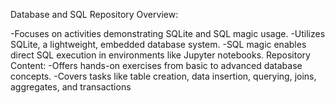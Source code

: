 
Database and SQL Repository Overview:

  -Focuses on activities demonstrating SQLite and SQL magic usage.
  -Utilizes SQLite, a lightweight, embedded database system.
  -SQL magic enables direct SQL execution in environments like Jupyter notebooks.
Repository Content:
  -Offers hands-on exercises from basic to advanced database concepts.
  -Covers tasks like table creation, data insertion, querying, joins, aggregates, and transactions
